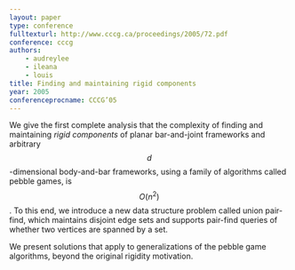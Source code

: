 ```yaml
---
layout: paper
type: conference
fulltexturl: http://www.cccg.ca/proceedings/2005/72.pdf
conference: cccg
authors:
    - audreylee
    - ileana
    - louis
title: Finding and maintaining rigid components
year: 2005
conferenceprocname: CCCG’05
---
```


We give the first complete analysis that the complexity of finding and maintaining *rigid
components* of planar bar-and-joint frameworks and arbitrary $$d$$-dimensional
body-and-bar frameworks, using a family of algorithms called pebble games, is $$O(n^2)$$.
To this end, we introduce a new data structure problem called union pair-find, which
maintains disjoint edge sets and supports pair-find queries of whether two vertices are
spanned by a set.

We present solutions that apply to generalizations of the pebble game algorithms, beyond the original rigidity motivation.
